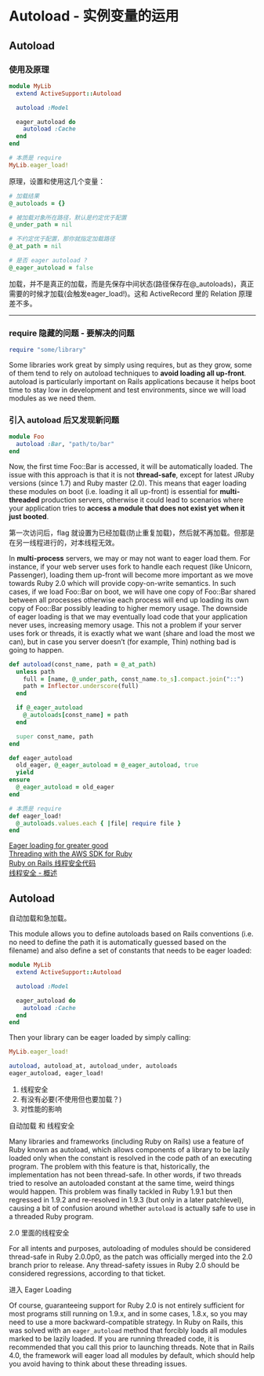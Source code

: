 # Autoload - 实例变量的运用

## Autoload

### 使用及原理

```ruby
module MyLib
  extend ActiveSupport::Autoload

  autoload :Model

  eager_autoload do
    autoload :Cache
  end
end

# 本质是 require
MyLib.eager_load!
```

原理，设置和使用这几个变量：

```ruby
# 加载结果
@_autoloads = {}

# 被加载对象所在路径，默认是约定优于配置
@_under_path = nil

# 不约定优于配置，那你就指定加载路径
@_at_path = nil

# 是否 eager autoload ?
@_eager_autoload = false
```

加载，并不是真正的加载，而是先保存中间状态(路径保存在@_autoloads)，真正需要的时候才加载(会触发eager_load!)。这和 ActiveRecord 里的 Relation 原理差不多。

--------

### require 隐藏的问题 - 要解决的问题

```ruby
require "some/library"
```

Some libraries work great by simply using requires, but as they grow, some of them tend to rely on autoload techniques to **avoid loading all up-front**. autoload is particularly important on Rails applications because it helps boot time to stay low in development and test environments, since we will load modules as we need them.

### 引入 autoload 后又发现新问题

```ruby
module Foo
  autoload :Bar, "path/to/bar"
end
```

Now, the first time Foo::Bar is accessed, it will be automatically loaded. The issue with this approach is that it is not **thread-safe**, except for latest JRuby versions (since 1.7) and Ruby master (2.0).
This means that eager loading these modules on boot (i.e. loading it all up-front) is essential for **multi-threaded** production servers, otherwise it could lead to scenarios where your application tries to **access a module that does not exist yet when it just booted**.

第一次访问后，flag 就设置为已经加载(防止重复加载)，然后就不再加载。但那是在另一线程进行的，对本线程无效。

In **multi-process** servers, we may or may not want to eager load them. For instance, if your web server uses fork to handle each request (like Unicorn, Passenger), loading them up-front will become more important as we move towards Ruby 2.0 which will provide copy-on-write semantics. In such cases, if we load Foo::Bar on boot, we will have one copy of Foo::Bar shared between all processes otherwise each process will end up loading its own copy of Foo::Bar possibly leading to higher memory usage.
The downside of eager loading is that we may eventually load code that your application never uses, increasing memory usage. This not a problem if your server uses fork or threads, it is exactly what we want (share and load the most we can), but in case you server doesn’t (for example, Thin) nothing bad is going to happen.

```ruby
def autoload(const_name, path = @_at_path)
  unless path
    full = [name, @_under_path, const_name.to_s].compact.join("::")
    path = Inflector.underscore(full)
  end

  if @_eager_autoload
    @_autoloads[const_name] = path
  end

  super const_name, path
end

def eager_autoload
  old_eager, @_eager_autoload = @_eager_autoload, true
  yield
ensure
  @_eager_autoload = old_eager
end

# 本质是 require
def eager_load!
  @_autoloads.values.each { |file| require file }
end
```


[Eager loading for greater good](http://blog.plataformatec.com.br/2012/08/eager-loading-for-greater-good/)<br>
[Threading with the AWS SDK for Ruby](http://ruby.awsblog.com/blog/tag/autoload)<br>
[Ruby on Rails 线程安全代码](http://ruby-china.org/topics/10932)<br>
[线程安全 - 概述](http://baike.baidu.com/view/1298606.htm#1)

## Autoload

自动加载和急加载。

This module allows you to define autoloads based on Rails conventions (i.e. no need to define the path it is automatically guessed based on the filename) and also define a set of constants that needs to be eager loaded:

```ruby
module MyLib
  extend ActiveSupport::Autoload

  autoload :Model

  eager_autoload do
    autoload :Cache
  end
end
```

Then your library can be eager loaded by simply calling:

```ruby
MyLib.eager_load!
```

```ruby
autoload, autoload_at, autoload_under, autoloads
eager_autoload, eager_load!
```

1. 线程安全
2. 有没有必要(不使用但也要加载？)
3. 对性能的影响

自动加载 和 线程安全

Many libraries and frameworks (including Ruby on Rails) use a feature of Ruby known as autoload, which allows components of a library to be lazily loaded only when the constant is resolved in the code path of an executing program. The problem with this feature is that, historically, the implementation has not been thread-safe. In other words, if two threads tried to resolve an autoloaded constant at the same time, weird things would happen. This problem was finally tackled in Ruby 1.9.1 but then regressed in 1.9.2 and re-resolved in 1.9.3 (but only in a later patchlevel), causing a bit of confusion around whether `autoload` is actually safe to use in a threaded Ruby program.

2.0 里面的线程安全

For all intents and purposes, autoloading of modules should be considered thread-safe in Ruby 2.0.0p0, as the patch was officially merged into the 2.0 branch prior to release. Any thread-safety issues in Ruby 2.0 should be considered regressions, according to that ticket.

进入 Eager Loading

Of course, guaranteeing support for Ruby 2.0 is not entirely sufficient for most programs still running on 1.9.x, and in some cases, 1.8.x, so you may need to use a more backward-compatible strategy. In Ruby on Rails, this was solved with an `eager_autoload` method that forcibly loads all modules marked to be lazily loaded. If you are running threaded code, it is recommended that you call this prior to launching threads. Note that in Rails 4.0, the framework will eager load all modules by default, which should help you avoid having to think about these threading issues.

